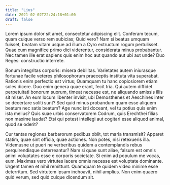 ```yaml
---
title: "Ljus"
date: 2021-02-02T22:24:18+01:00
draft: false
---
```


Lorem ipsum dolor sit amet, consectetur adipiscing elit. Conferam
tecum, quam cuique verso rem subicias; Quid vero? Nam si beatus umquam
fuisset, beatam vitam usque ad illum a Cyro extructum rogum
pertulisset. Quae cum magnifice primo dici viderentur, considerata
minus probabantur. Nec tamen ille erat sapiens quis enim hoc aut
quando aut ubi aut unde? Duo Reges: constructio interrete.

Bonum integritas corporis: misera debilitas. Varietates autem
iniurasque fortunae facile veteres philosophorum praeceptis instituta
vita superabat. Rationis enim perfectio est virtus; Quamquam tu hanc
copiosiorem etiam soles dicere. Duo enim genera quae erant, fecit
tria. Qui autem diffidet perpetuitati bonorum suorum, timeat necesse
est, ne aliquando amissis illis sit miser. An eum locum libenter
invisit, ubi Demosthenes et Aeschines inter se decertare soliti sunt?
Sed quid minus probandum quam esse aliquem beatum nec satis beatum?
Age nunc isti doceant, vel tu potius quis enim ista melius? Quis suae
urbis conservatorem Codrum, quis Erechthei filias non maxime laudat?
Etsi qui potest intellegi aut cogitari esse aliquod animal, quod se
oderit?

Cur tantas regiones barbarorum pedibus obiit, tot maria transmisit?
Apparet statim, quae sint officia, quae actiones. Non potes, nisi
retexueris illa. Videmusne ut pueri ne verberibus quidem a
contemplandis rebus perquirendisque deterreantur? Nam si quae sunt
aliae, falsum est omnis animi voluptates esse e corporis societate. Si
enim ad populum me vocas, eum. Maximas vero virtutes iacere omnis
necesse est voluptate dominante. Urgent tamen et nihil
remittunt. Quamquam te quidem video minime esse deterritum. Sed
virtutem ipsam inchoavit, nihil amplius. Non enim quaero quid verum,
sed quid cuique dicendum sit.
